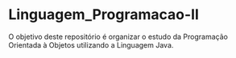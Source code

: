 # Linguagem_Programacao-II
O objetivo deste repositório é organizar o estudo da Programação Orientada à Objetos utilizando a Linguagem Java.
